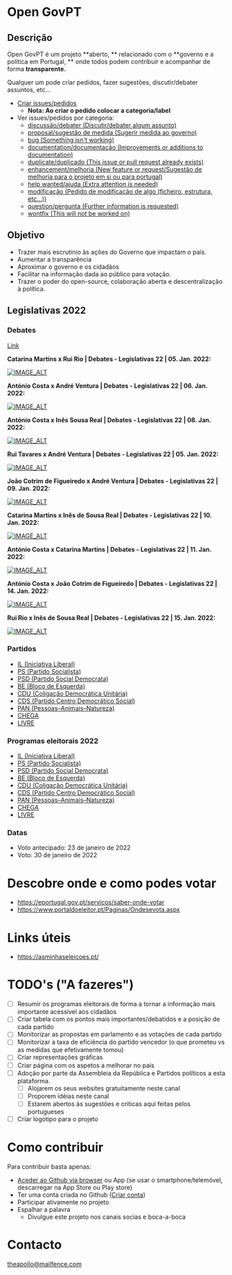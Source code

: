 # Open GovPT

## Descrição

Open GovPT é um projeto **aberto, ** relacionado com o **governo e a política em Portugal, ** onde todos podem contribuir e acompanhar de forma **transparente.**

Qualquer um pode criar pedidos, fazer sugestões, discutir/debater assuntos, etc...

* [Criar issues/pedidos](https://github.com/theapollodev/opengovpt/issues/new)
  + **Nota: Ao criar o pedido colocar a categoria/label**
* Ver issues/pedidos por categoria:
  + [discussão/debater (Discutir/debater algum assunto)](https://github.com/theapollodev/opengovpt/labels/discuss%C3%A3o%2Fdebater)
  + [proposal/sugestão de medida (Sugerir medida ao governo)](https://github.com/theapollodev/opengovpt/labels/proposal%2Fsugest%C3%A3o%20de%20medida)
  + [bug (Something isn't working)](https://github.com/theapollodev/opengovpt/labels/bug)
  + [documentation/documentação (Improvements or additions to documentation)](https://github.com/theapollodev/opengovpt/labels/documentation%2Fdocumenta%C3%A7%C3%A3o)
  + [duplicate/duplicado (This issue or pull request already exists)](https://github.com/theapollodev/opengovpt/labels/duplicate%2Fduplicado)
  + [enhancement/melhoria (New feature or request/Sugestão de melhoria para o projeto em si ou para portugal)](https://github.com/theapollodev/opengovpt/labels/enhancement%2Fmelhoria)
  + [help wanted/ajuda (Extra attention is needed)](https://github.com/theapollodev/opengovpt/labels/help%20wanted%2Fajuda)
  + [modificação (Pedido de modificação de algo (ficheiro, estrutura, etc...))](https://github.com/theapollodev/opengovpt/labels/modifica%C3%A7%C3%A3o)
  + [question/pergunta (Further information is requested)](https://github.com/theapollodev/opengovpt/labels/question%2Fpergunta)
  + [wontfix (This will not be worked on)](https://github.com/theapollodev/opengovpt/labels/wontfix)

## Objetivo

* Trazer mais escrutínio às ações do Governo que impactam o país.
* Aumentar a transparência
* Aproximar o governo e os cidadãos
* Facilitar na informação dada ao público para votação.
* Trazer o poder do open-source, colaboração aberta e descentralização à política.

## Legislativas 2022

### Debates

[Link](https://www.youtube.com/watch?v=MmOfP5C91GY&list=PLWV3iGaBzBZJLPEJiLY6ZYqQZcS8lz1yG)

**Catarina Martins x Rui Rio | Debates - Legislativas 22 | 05. Jan. 2022:**

[![IMAGE_ALT](http://img.youtube.com/vi/MmOfP5C91GY/0.jpg)](https://youtu.be/MmOfP5C91GY?list=PLWV3iGaBzBZJLPEJiLY6ZYqQZcS8lz1yG)

**António Costa x André Ventura | Debates - Legislativas 22 | 06. Jan. 2022:**

[![IMAGE_ALT](http://img.youtube.com/vi/a-JWXccTuso/0.jpg)](https://www.youtube.com/watch?v=a-JWXccTuso&list=PLWV3iGaBzBZJLPEJiLY6ZYqQZcS8lz1yG&index=2)

**António Costa x Inês Sousa Real | Debates - Legislativas 22 | 08. Jan. 2022:**

[![IMAGE_ALT](http://img.youtube.com/vi/ODSnceXh-oA/0.jpg)](https://www.youtube.com/watch?v=ODSnceXh-oA&list=PLWV3iGaBzBZJLPEJiLY6ZYqQZcS8lz1yG&index=6)

**Rui Tavares x André Ventura | Debates - Legislativas 22 | 05. Jan. 2022:**

[![IMAGE_ALT](http://img.youtube.com/vi/lMZdnnBp5sU/0.jpg)](https://www.youtube.com/watch?v=lMZdnnBp5sU&list=PLWV3iGaBzBZJLPEJiLY6ZYqQZcS8lz1yG&index=7)

**João Cotrim de Figueiredo x André Ventura | Debates - Legislativas 22 | 09. Jan. 2022:**

[![IMAGE_ALT](http://img.youtube.com/vi/NYhVLAr2TKA/0.jpg)](https://www.youtube.com/watch?v=NYhVLAr2TKA&list=PLWV3iGaBzBZJLPEJiLY6ZYqQZcS8lz1yG&index=8)

**Catarina Martins x Inês de Sousa Real | Debates - Legislativas 22 | 10. Jan. 2022:**

[![IMAGE_ALT](http://img.youtube.com/vi/MbJM3AuRcNs/0.jpg)](https://www.youtube.com/watch?v=MbJM3AuRcNs&list=PLWV3iGaBzBZJLPEJiLY6ZYqQZcS8lz1yG&index=9)

**António Costa x Catarina Martins | Debates - Legislativas 22 | 11. Jan. 2022:**

[![IMAGE_ALT](http://img.youtube.com/vi/qYgRgK_HoLw/0.jpg)](https://www.youtube.com/watch?v=qYgRgK_HoLw&list=PLWV3iGaBzBZJLPEJiLY6ZYqQZcS8lz1yG&index=10)

**António Costa x João Cotrim de Figueiredo | Debates - Legislativas 22 | 14. Jan. 2022:**

[![IMAGE_ALT](http://img.youtube.com/vi/ZT4a_VXcJ2E/0.jpg)](https://www.youtube.com/watch?v=ZT4a_VXcJ2E&list=PLWV3iGaBzBZJLPEJiLY6ZYqQZcS8lz1yG&index=12)

**Rui Rio x Inês de Sousa Real | Debates - Legislativas 22 | 15. Jan. 2022:**

[![IMAGE_ALT](http://img.youtube.com/vi/rCwdCwzpsto/0.jpg)](https://www.youtube.com/watch?v=rCwdCwzpsto&list=PLWV3iGaBzBZJLPEJiLY6ZYqQZcS8lz1yG&index=13)

### Partidos

* [IL (Iniciativa Liberal)](https://iniciativaliberal.pt/)
* [PS (Partido Socialista)](https://ps.pt/)
* [PSD (Partido Social Democrata)](https://www.psd.pt/)
* [BE (Bloco de Esquerda)](https://programa2022.bloco.org/)
* [CDU (Coligação Democrática Unitária)](https://www.cdu.pt/2022/inicio)
* [CDS (Partido Centro Democrático Social)](https://www.cdslegislativas2022.com/)
* [PAN (Pessoas–Animais–Natureza)](https://www.pan.com.pt/)
* [CHEGA](https://partidochega.pt/)
* [LIVRE](https://partidolivre.pt/)

### Programas eleitorais 2022

* [IL (Iniciativa Liberal)](https://github.com/theapollodev/govpt/blob/main/programas-eleitorais-legislativas2022/il/programa-eleitoral-legislativas-2022-il.md)
* [PS (Partido Socialista)](https://github.com/theapollodev/govpt/blob/main/programas-eleitorais-legislativas2022/ps/programa-eleitoral-legislativas-2022-ps.md)
* [PSD (Partido Social Democrata)](https://github.com/theapollodev/govpt/blob/main/programas-eleitorais-legislativas2022/psd/programa-eleitoral-legislativas-2022-psd.md)
* [BE (Bloco de Esquerda)](https://github.com/theapollodev/govpt/blob/main/programas-eleitorais-legislativas2022/be/programa-eleitoral-legislativas-2022-be.md)
* [CDU (Coligação Democrática Unitária)](https://github.com/theapollodev/govpt/blob/main/programas-eleitorais-legislativas2022/cdu/programa-eleitoral-legislativas-2022-cdu.md)
* [CDS (Partido Centro Democrático Social)](https://github.com/theapollodev/govpt/blob/main/programas-eleitorais-legislativas2022/cds/programa-eleitoral-legislativas-2022-cds.md)
* [PAN (Pessoas–Animais–Natureza)](https://github.com/theapollodev/govpt/blob/main/programas-eleitorais-legislativas2022/pan/programa-eleitoral-legislativas-2022-pan.md)
* [CHEGA](https://github.com/theapollodev/govpt/blob/main/programas-eleitorais-legislativas2022/chega/programa-eleitoral-legislativas-2022-chega.md)
* [LIVRE](https://github.com/theapollodev/govpt/blob/main/programas-eleitorais-legislativas2022/livre/programa-eleitoral-legislativas-2022-livre.md)

### Datas

* Voto antecipado: 23 de janeiro de 2022
* Voto: 30 de janeiro de 2022

# Descobre onde e como podes votar

* https://eportugal.gov.pt/servicos/saber-onde-votar
* https://www.portaldoeleitor.pt/Paginas/Ondesevota.aspx

# Links úteis

* https://asminhaseleicoes.pt/

# TODO's ("A fazeres")

* [ ] Resumir os programas eleitorais de forma a tornar a informação mais importante acessível aos cidadãos
* [ ] Criar tabela com os pontos mais importantes/debatidos e a posição de cada partido
* [ ] Monitorizar as propostas em parlamento e as votações de cada partido
* [ ] Monitorizar a taxa de eficiência do partido vencedor (o que prometeu vs as medidas que efetivamente tomou)
* [ ] Criar representações gráficas
* [ ] Criar página com os aspetos a melhorar no país
* [ ] Adoção por parte da Assembleia da República e Partidos políticos a esta plataforma.
  + [ ] Alojarem os seus websites gratuitamente neste canal
  + [ ] Proporem idéias neste canal
  + [ ] Estarem abertos às sugestões e críticas aqui feitas pelos portugueses
* [ ] Criar logotipo para o projeto

# Como contribuir

Para contribuir basta apenas:

* [Aceder ao Github via browser](https://github.com/) ou App (se usar o smartphone/telemóvel, descarregar na App Store ou Play store)
* Ter uma conta criada no Github ([Criar conta](https://github.com/signup))
* Participar ativamente no projeto
* Espalhar a palavra
  + Divulgue este projeto nos canais socias e boca-a-boca

# Contacto

theapollo@mailfence.com
